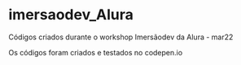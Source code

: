 # imersaodev_Alura
Códigos criados durante o workshop Imersãodev da Alura - mar22

Os códigos foram criados e testados no codepen.io

